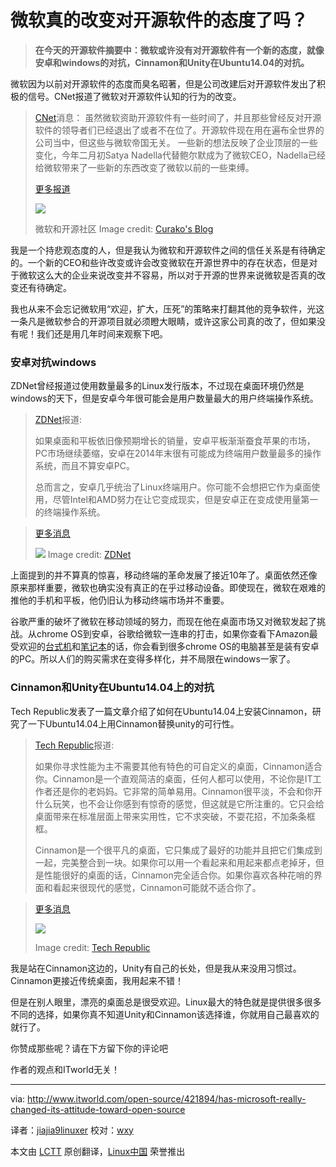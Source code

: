微软真的改变对开源软件的态度了吗？
================================================================================
> **在今天的开源软件摘要中：微软或许没有对开源软件有一个新的态度，就像安卓和windows的对抗，Cinnamon和Unity在Ubuntu14.04的对抗。**

微软因为以前对开源软件的态度而臭名昭著，但是公司改建后对开源软件发出了积极的信号。CNet报道了微软对开源软件认知的行为的改变。

>  [CNet][1]消息： 
> 虽然微软资助开源软件有一些时间了，并且那些曾经反对开源软件的领导者们已经退出了或者不在位了。开源软件现在用在遍布全世界的公司当中，但这些与微软帝国无关。
> 一些新的想法反映了企业顶层的一些变化，今年二月初Satya Nadella代替鲍尔默成为了微软CEO，Nadella已经给微软带来了一些新的东西改变了微软以前的一些束缚。
> 
> [更多报道][2]
> 
> ![](http://www.itworld.com/sites/default/files/microsoft-open-source-communist_1.jpg)
>  
> 微软和开源社区
> Image credit: [Curako's Blog][3]

我是一个持悲观态度的人，但是我认为微软和开源软件之间的信任关系是有待确定的。一个新的CEO和些许改变或许会改变微软在开源世界中的存在状态，但是对于微软这么大的企业来说改变并不容易，所以对于开源的世界来说微软是否真的改变还有待确定。

我也从来不会忘记微软用“欢迎，扩大，压死”的策略来打翻其他的竞争软件，光这一条凡是微软参合的开源项目就必须瞪大眼睛，或许这家公司真的改了，但如果没有呢！我们还是用几年时间来观察下吧。

### 安卓对抗windows ###

ZDNet曾经报道过使用数量最多的Linux发行版本，不过现在桌面环境仍然是windows的天下，但是安卓今年很可能会是用户数量最大的用户终端操作系统。

> [ZDNet][4]报道:
> 
> 如果桌面和平板依旧像预期增长的销量，安卓平板渐渐蚕食苹果的市场，PC市场继续萎缩，安卓在2014年末很有可能成为终端用户数量最多的操作系统，而且不算安卓PC。
> 
> 总而言之，安卓几乎统治了Linux终端用户。你可能不会想把它作为桌面使用，尽管Intel和AMD努力在让它变成现实，但是安卓正在变成使用量第一的终端操作系统。

> 
> [更多消息][4]
> 
> ![](http://www.itworld.com/sites/default/files/android-devices-versus-windows-pcs.jpg)
> Image credit: [ZDNet][4]

上面提到的并不算真的惊喜，移动终端的革命发展了接近10年了。桌面依然还像原来那样重要，微软也确实没有真正的在乎过移动设备。即使现在，微软在艰难的推他的手机和平板，他仍旧认为移动终端市场并不重要。

谷歌严重的破坏了微软在移动领域的努力，而现在他在桌面市场又对微软发起了挑战。从chrome OS到安卓，谷歌给微软一连串的打击，如果你查看下Amazon最受欢迎的[台式机][5]和[笔记本][6]的话，你会看到很多chrome OS的电脑甚至是装有安卓的PC。所以人们的购买需求在变得多样化，并不局限在windows一家了。

### Cinnamon和Unity在Ubuntu14.04上的对抗 ###

Tech Republic发表了一篇文章介绍了如何在Ubuntu14.04上安装Cinnamon，研究了一下Ubuntu14.04上用Cinnamon替换unity的可行性。

> [Tech Republic][7]报道:
> 
> 如果你寻求性能为主不需要其他有特色的可自定义的桌面，Cinnamon适合你。Cinnamon是一个直观简洁的桌面，任何人都可以使用，不论你是IT工作者还是你的老妈妈。它非常的简单易用。Cinnamon很平淡，不会和你开什么玩笑，也不会让你感到有惊奇的感觉，但这就是它所注重的。它只会给桌面带来在标准层面上带来实用性，它不求突破，不耍花招，不加条条框框。
> 
> Cinnamon是一个很平凡的桌面，它只集成了最好的功能并且把它们集成到一起，完美整合到一块。如果你可以用一个看起来和用起来都点老掉牙，但是性能很好的桌面的话，Cinnamon完全适合你。如果你喜欢各种花哨的界面和看起来很现代的感觉，Cinnamon可能就不适合你了。

> [ 更多消息][7]
> 
> ![](http://www.itworld.com/sites/default/files/cinnamon-versus-unity-in-ubuntu-1404.jpg)
> 
> Image credit: [Tech Republic][7]

我是站在Cinnamon这边的，Unity有自己的长处，但是我从来没用习惯过。Cinnamon更接近传统桌面，我用起来不错！

但是在别人眼里，漂亮的桌面总是很受欢迎。Linux最大的特色就是提供很多很多不同的选择，如果你真不知道Unity和Cinnamon该选择谁，你就用自己最喜欢的就行了。

你赞成那些呢？请在下方留下你的评论吧

作者的观点和ITworld无关！


--------------------------------------------------------------------------------

via: http://www.itworld.com/open-source/421894/has-microsoft-really-changed-its-attitude-toward-open-source

译者：[jiajia9linuxer](https://github.com/jiajia9linuxer) 校对：[wxy](https://github.com/wxy)

本文由 [LCTT](https://github.com/LCTT/TranslateProject) 原创翻译，[Linux中国](http://linux.cn/) 荣誉推出

[1]:http://www.cnet.com/news/dead-and-buried-microsofts-holy-war-on-open-source-software/
[2]:http://www.cnet.com/news/dead-and-buried-microsofts-holy-war-on-open-source-software/
[3]:http://curako.wordpress.com/2010/12/06/the-uneasy-alliance-free-software-vs-open-source/
[4]:http://www.zdnet.com/the-five-most-popular-end-user-linux-distributions-7000030058/http://www.zdnet.com/the-five-most-popular-end-user-linux-distributions-7000030058/
[5]:http://www.amazon.com/Best-Sellers-Electronics-Desktop-Computers/zgbs/electronics/565098/?_encoding=UTF8&camp=1789&creative=390957&linkCode=ur2&tag=fnh-20&linkId=REWXUPB7SQXPDSOL
[6]:http://www.amazon.com/Best-Sellers-Computers-Accessories-Laptop/zgbs/pc/565108/?_encoding=UTF8&camp=1789&creative=390957&linkCode=ur2&tag=fnh-20&linkId=POG3J2CFBHDWBAVL
[7]:http://www.techrepublic.com/article/is-cinnamon-a-worthy-replacement-for-ubuntu-unity/
